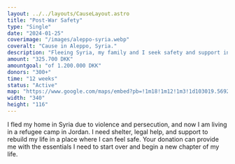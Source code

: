 ```yaml
---
layout: ../../layouts/CauseLayout.astro
title: "Post-War Safety"
type: "Single"
date: "2024-01-25"
coverimage: "/images/aleppo-syria.webp"
coveralt: "Cause in Aleppo, Syria."
description: "Fleeing Syria, my family and I seek safety and support in a refugee camp in Jordan."
amount: "325.700 DKK"
amountgoal: "of 1.200.000 DKK"
donors: "300+"
time: "12 weeks"
status: "Active"
map: "https://www.google.com/maps/embed?pb=!1m18!1m12!1m3!1d103019.5692817396!2d37.06618431334219!3d36.206406408296615!2m3!1f0!2f0!3f0!3m2!1i1024!2i768!4f13.1!3m3!1m2!1s0x152ff813b98135af%3A0x967e5e5fc542c32a!2sAleppo%2C%20Syrien!5e0!3m2!1sda!2sdk!4v1733999795455!5m2!1sda!2sdk"
width: "340"
height: "116"
---
```

<!-- Definerer metadata ovenfor med Frontmatter til dynamisk integrering i 'CauseLayout.astro'. Teksten nedenfor er brødteksten. -->

I fled my home in Syria due to violence and persecution, and now I am living in a refugee camp in Jordan. I need shelter, legal help, and support to rebuild my life in a place where I can feel safe. Your donation can provide me with the essentials I need to start over and begin a new chapter of my life.